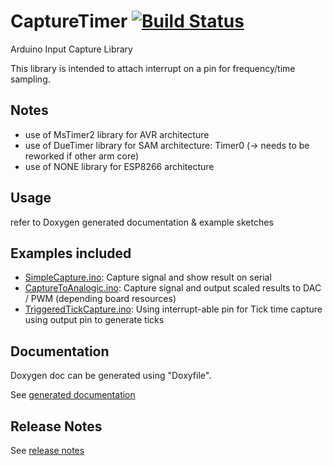 # CaptureTimer [![Build Status](https://travis-ci.org/SMFSW/CaptureTimer.svg?branch=master)](https://travis-ci.org/SMFSW/CaptureTimer)

Arduino Input Capture Library

This library is intended to attach interrupt on a pin for frequency/time sampling.

## Notes

* use of MsTimer2 library for AVR architecture
* use of DueTimer library for SAM architecture: Timer0 (-> needs to be reworked if other arm core)
* use of NONE library for ESP8266 architecture

## Usage

refer to Doxygen generated documentation & example sketches

## Examples included

* [SimpleCapture.ino](examples/SimpleCapture/SimpleCapture.ino): Capture signal and show result on serial
* [CaptureToAnalogic.ino](examples/CaptureToAnalogic/CaptureToAnalogic.ino): Capture signal and output scaled results to DAC / PWM (depending board resources)
* [TriggeredTickCapture.ino](examples/TriggeredTickCapture/TriggeredTickCapture.ino): Using interrupt-able pin for Tick time capture using output pin to generate ticks

## Documentation

Doxygen doc can be generated using "Doxyfile".

See [generated documentation](https://smfsw.github.io/CaptureTimer/)

## Release Notes

See [release notes](ReleaseNotes.md)
